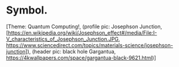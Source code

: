 # Symbol.
[Theme: Quantum Computing!, (profile pic: Josephson Junction, [https://en.wikipedia.org/wiki/Josephson_effect#/media/File:I-V_characteristics_of_Josephson_Junction.JPG, https://www.sciencedirect.com/topics/materials-science/josephson-junction]), (header pic: black hole Gargantua, https://4kwallpapers.com/space/gargantua-black-9621.html)]
